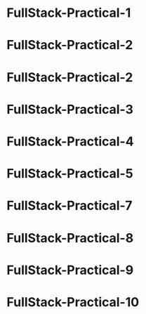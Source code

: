 # FullStack-Practical-1
# FullStack-Practical-2
# FullStack-Practical-2
# FullStack-Practical-3
# FullStack-Practical-4
# FullStack-Practical-5
# FullStack-Practical-7
# FullStack-Practical-8
# FullStack-Practical-9
# FullStack-Practical-10